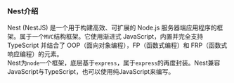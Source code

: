 ### Nest介绍
Nest (NestJS) 是一个用于构建高效、可扩展的 Node.js 服务器端应用程序的框架。属于一个`MVC`结构框架。它使用渐进式 JavaScript，内置并完全支持 TypeScript 并结合了 OOP（面向对象编程），FP（函数式编程）和 FRP（函数式响应编程）的元素。<br>
Nest为`node`一个框架，底层基于`express`，属于`express`的再度封装。Nest兼容JavaScript与TypeScript，也可以使用纯JavaScript来编写。
